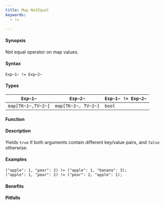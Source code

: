 ```yaml
---
title: Map NotEqual
keywords:
  - !=

---
```


#### Synopsis

Not equal operator on map values.

#### Syntax

`Exp~1~ != Exp~2~`

#### Types

| `Exp~1~`            |  `Exp~2~`             | `Exp~1~ != Exp~2~`  |
| --- | --- | --- |
| `map[TK~1~,TV~2~]` |  `map[TK~2~, TV~2~]` | `bool`                |


#### Function

#### Description

Yields `true` if both arguments contain different key/value pairs, and `false` otherwise.

#### Examples

```rascal-shell
("apple": 1, "pear": 2) != ("apple": 1, "banana": 3);
("apple": 1, "pear": 2) != ("pear": 2, "apple": 1);
```

#### Benefits

#### Pitfalls

